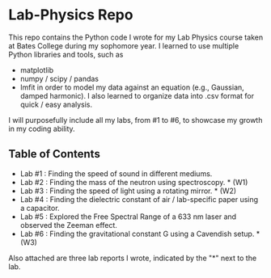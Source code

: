 # Lab-Physics Repo

This repo contains the Python code I wrote for my Lab Physics course taken at Bates College during my sophomore year. I learned to use multiple Python libraries and tools, such as
- matplotlib
- numpy / scipy / pandas
- lmfit
in order to model my data against an equation (e.g., Gaussian, damped harmonic). I also learned to organize data into .csv format for quick / easy analysis.

I will purposefully include all my labs, from #1 to #6, to showcase my growth in my coding ability.

## Table of Contents

- Lab #1 : Finding the speed of sound in different mediums.
- Lab #2 : Finding the mass of the neutron using spectroscopy. * (W1)
- Lab #3 : Finding the speed of light using a rotating mirror. * (W2)
- Lab #4 : Finding the dielectric constant of air / lab-specific paper using a capacitor.
- Lab #5 : Explored the Free Spectral Range of a 633 nm laser and observed the Zeeman effect.
- Lab #6 : Finding the gravitational constant G using a Cavendish setup. * (W3)

Also attached are three lab reports I wrote, indicated by the "*" next to the lab.
